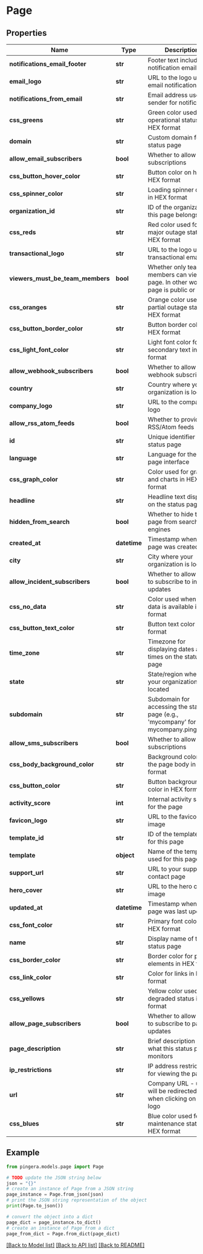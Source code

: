 # Page


## Properties

Name | Type | Description | Notes
------------ | ------------- | ------------- | -------------
**notifications_email_footer** | **str** | Footer text included in notification emails | [optional] 
**email_logo** | **str** | URL to the logo used in email notifications | [optional] 
**notifications_from_email** | **str** | Email address used as sender for notifications | [optional] 
**css_greens** | **str** | Green color used for operational status in HEX format | [optional] 
**domain** | **str** | Custom domain for the status page | [optional] 
**allow_email_subscribers** | **bool** | Whether to allow email subscriptions | [optional] 
**css_button_hover_color** | **str** | Button color on hover in HEX format | [optional] 
**css_spinner_color** | **str** | Loading spinner color in HEX format | [optional] 
**organization_id** | **str** | ID of the organization this page belongs to | [optional] [readonly] 
**css_reds** | **str** | Red color used for major outage status in HEX format | [optional] 
**transactional_logo** | **str** | URL to the logo used in transactional emails | [optional] 
**viewers_must_be_team_members** | **bool** | Whether only team members can view this page. In other words if page is public or not. | [optional] 
**css_oranges** | **str** | Orange color used for partial outage status in HEX format | [optional] 
**css_button_border_color** | **str** | Button border color in HEX format | [optional] 
**css_light_font_color** | **str** | Light font color for secondary text in HEX format | [optional] 
**allow_webhook_subscribers** | **bool** | Whether to allow webhook subscriptions | [optional] 
**country** | **str** | Country where your organization is located | [optional] 
**company_logo** | **str** | URL to the company logo | [optional] 
**allow_rss_atom_feeds** | **bool** | Whether to provide RSS/Atom feeds | [optional] 
**id** | **str** | Unique identifier for the status page | [optional] [readonly] 
**language** | **str** | Language for the status page interface | [optional] 
**css_graph_color** | **str** | Color used for graphs and charts in HEX format | [optional] 
**headline** | **str** | Headline text displayed on the status page | [optional] 
**hidden_from_search** | **bool** | Whether to hide this page from search engines | [optional] 
**created_at** | **datetime** | Timestamp when the page was created | [optional] [readonly] 
**city** | **str** | City where your organization is located | [optional] 
**allow_incident_subscribers** | **bool** | Whether to allow users to subscribe to incident updates | [optional] 
**css_no_data** | **str** | Color used when no data is available in HEX format | [optional] 
**css_button_text_color** | **str** | Button text color in HEX format | [optional] 
**time_zone** | **str** | Timezone for displaying dates and times on the status page | [optional] 
**state** | **str** | State/region where your organization is located | [optional] 
**subdomain** | **str** | Subdomain for accessing the status page (e.g., &#39;mycompany&#39; for mycompany.pingera.ru) | [optional] 
**allow_sms_subscribers** | **bool** | Whether to allow SMS subscriptions | [optional] 
**css_body_background_color** | **str** | Background color for the page body in HEX format | [optional] 
**css_button_color** | **str** | Button background color in HEX format | [optional] 
**activity_score** | **int** | Internal activity score for the page | [optional] 
**favicon_logo** | **str** | URL to the favicon image | [optional] 
**template_id** | **str** | ID of the template used for this page | [optional] 
**template** | **object** | Name of the template used for this page | [optional] [readonly] 
**support_url** | **str** | URL to your support or contact page | [optional] 
**hero_cover** | **str** | URL to the hero cover image | [optional] 
**updated_at** | **datetime** | Timestamp when the page was last updated | [optional] [readonly] 
**css_font_color** | **str** | Primary font color in HEX format | [optional] 
**name** | **str** | Display name of the status page | 
**css_border_color** | **str** | Border color for page elements in HEX format | [optional] 
**css_link_color** | **str** | Color for links in HEX format | [optional] 
**css_yellows** | **str** | Yellow color used for degraded status in HEX format | [optional] 
**allow_page_subscribers** | **bool** | Whether to allow users to subscribe to page updates | [optional] 
**page_description** | **str** | Brief description of what this status page monitors | [optional] 
**ip_restrictions** | **str** | IP address restrictions for viewing the page | [optional] 
**url** | **str** | Company URL - users will be redirected there when clicking on the logo | [optional] 
**css_blues** | **str** | Blue color used for maintenance status in HEX format | [optional] 

## Example

```python
from pingera.models.page import Page

# TODO update the JSON string below
json = "{}"
# create an instance of Page from a JSON string
page_instance = Page.from_json(json)
# print the JSON string representation of the object
print(Page.to_json())

# convert the object into a dict
page_dict = page_instance.to_dict()
# create an instance of Page from a dict
page_from_dict = Page.from_dict(page_dict)
```
[[Back to Model list]](../README.md#documentation-for-models) [[Back to API list]](../README.md#documentation-for-api-endpoints) [[Back to README]](../README.md)


